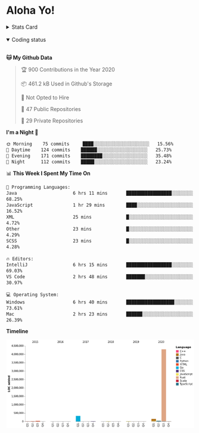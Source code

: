 # Aloha Yo!

<details>
<summary>Stats Card</summary>
 
[![Anurag's github stats](https://github-readme-stats.vercel.app/api?username=GarfieldZHU&show_icons=true&theme=tokyonight)](https://github.com/anuraghazra/github-readme-stats)
 
</details>

<br/>

<details open>

<summary>Coding status</summary>

<br/>

<!--START_SECTION:waka-->
**🐱 My Github Data** 

> 🏆 900 Contributions in the Year 2020
 > 
> 📦 461.2 kB Used in Github's Storage 
 > 
> 🚫 Not Opted to Hire
 > 
> 📜 47 Public Repositories 
 > 
> 🔑 29 Private Repositories  
 > 
**I'm a Night 🦉** 

```text
🌞 Morning    75 commits     ████░░░░░░░░░░░░░░░░░░░░░   15.56% 
🌆 Daytime    124 commits    ██████░░░░░░░░░░░░░░░░░░░   25.73% 
🌃 Evening    171 commits    ████████░░░░░░░░░░░░░░░░░   35.48% 
🌙 Night      112 commits    █████░░░░░░░░░░░░░░░░░░░░   23.24%

```


📊 **This Week I Spent My Time On** 

```text
💬 Programming Languages: 
Java                     6 hrs 11 mins       █████████████████░░░░░░░░   68.25% 
JavaScript               1 hr 29 mins        ████░░░░░░░░░░░░░░░░░░░░░   16.52% 
XML                      25 mins             █░░░░░░░░░░░░░░░░░░░░░░░░   4.72% 
Other                    23 mins             █░░░░░░░░░░░░░░░░░░░░░░░░   4.29% 
SCSS                     23 mins             █░░░░░░░░░░░░░░░░░░░░░░░░   4.28%

🔥 Editors: 
IntelliJ                 6 hrs 15 mins       █████████████████░░░░░░░░   69.03% 
VS Code                  2 hrs 48 mins       ███████░░░░░░░░░░░░░░░░░░   30.97%

💻 Operating System: 
Windows                  6 hrs 40 mins       ██████████████████░░░░░░░   73.61% 
Mac                      2 hrs 23 mins       ██████░░░░░░░░░░░░░░░░░░░   26.39%

```

**Timeline**

![Chart not found](https://raw.githubusercontent.com/GarfieldZHU/GarfieldZHU/master/charts/bar_graph.png) 


<!--END_SECTION:waka-->

</details>

